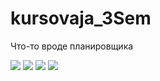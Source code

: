 # kursovaja_3Sem
Что-то вроде планировщика

![](https://sun9-30.userapi.com/impg/2qDRNXS7sfJUNItBR39jxj3ths8-oUy5CfCLiw/cBtKNO1zRQM.jpg?size=800x537&quality=96&sign=b8d1fc42aba27e210e808201976455c3&type=album)
![](https://sun9-59.userapi.com/impg/AE_BEAFYIGZ0vrwuZ3fW0b8hEjr1FbENH2LRHg/KB1dMlSafqc.jpg?size=851x564&quality=96&sign=43efcdc0911516c03fc57c16971ef02f&type=album)
![](https://sun9-17.userapi.com/impg/xbqm63eWcuB00Vri4bq4s0VZs5aL_YqK1_hByA/G4H_pTrVP8U.jpg?size=698x499&quality=96&sign=70364a10c6614a9be8534305248b58b6&type=album)
![](https://4.downloader.disk.yandex.ru/preview/a9edbe9a7ce848bdb5ee3570cb48d6188b459b38566952d800ad8806e264c409/inf/I-aLma0ItBaHBePjbgeGq2m0sJLDMyZsDYdYCLqG6QZkeOqfmS0jsmBBTFMJibqhtxFEcmbhTL-ZOcOsTew7VQ%3D%3D?uid=1012553320&filename=0.JPG&disposition=inline&hash=&limit=0&content_type=image%2Fjpeg&owner_uid=1012553320&tknv=v2&size=1898x937)
